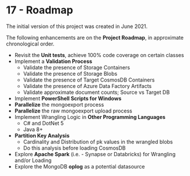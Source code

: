 # 17 - Roadmap

The initial version of this project was created in June 2021.

The following enhancements are on the **Project Roadmap**, in approximate
chronological order.

- Revisit the **Unit tests**, achieve 100% code coverage on certain classes
- Implement a **Validation Process**
  - Validate the presence of Storage Containers
  - Validate the presence of Storage Blobs
  - Validate the presence of Target CosmosDB Containers
  - Validate the presence of Azure Data Factory Artifacts
  - Validate approximate document counts; Source vs Target DB
- Implement **PowerShell Scripts for Windows**
- **Parallelize** the mongoexport process
- **Parallelize** the raw mongoexport upload process
- Implement Wrangling Logic in **Other Programming Languages**
  - C# and DotNet 5
  - Java 8+
- **Partition Key Analysis**
  - Cardinality and Distribution of pk values in the wrangled blobs
  - Do this analysis before loading CosmosDB
- Explore **Apache Spark** (i.e. - Synapse or Databricks) for Wrangling and/or Loading
- Explore the MongoDB **oplog** as a potential datasource
